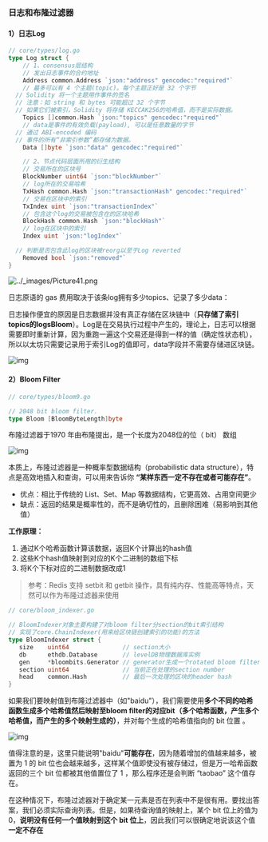 ### 日志和布隆过滤器

#### 1）日志Log

```go
// core/types/log.go
type Log struct {
	// 1、consensus层结构
	// 发出日志事件的合约地址
	Address common.Address `json:"address" gencodec:"required"`
	// 最多可以有 4 个主题(topic)。每个主题正好是 32 个字节
  // Solidity 将一个主题用作事件的签名
  // 注意：如 string 和 bytes 可能超过 32 个字节
  // 如果它们被索引，Solidity 将存储 KECCAK256的哈希值，而不是实际数据。
	Topics []common.Hash `json:"topics" gencodec:"required"`
	// data是事件的有效负载(payload), 可以是任意数量的字节 
  // 通过 ABI-encoded 编码
  // 事件的所有“非索引参数”都存储为数据。
	Data []byte `json:"data" gencodec:"required"`

	// 2、节点代码层面所用的衍生结构
	// 交易所在的区块号
	BlockNumber uint64 `json:"blockNumber"`
	// log所在的交易哈希
	TxHash common.Hash `json:"transactionHash" gencodec:"required"`
	// 交易在区块中的索引
	TxIndex uint `json:"transactionIndex"`
	// 包含这个log的交易被包含在的区块哈希
	BlockHash common.Hash `json:"blockHash"`
	// log在区块中的索引
	Index uint `json:"logIndex"`

  // 判断是否包含此log的区块被reorg以至于Log reverted
	Removed bool `json:"removed"`
}

```

![../_images/Picture41.png](https://ethbook.abyteahead.com/_images/Picture41.png)

日志原语的 gas 费用取决于该条log拥有多少topics、记录了多少data：

日志操作便宜的原因是日志数据并没有真正存储在区块链中（**只存储了索引topics的logsBloom**）。Log是在交易执行过程中产生的，理论上，日志可以根据需要即时重新计算，因为重跑一遍这个交易还是得到一样的值（确定性状态机），所以以太坊只需要记录用于索引Log的值即可，data字段并不需要存储进区块链。

![img](https://pic4.zhimg.com/80/v2-4df54804862dd7f0699167d48fe5f9e7_1440w.webp)

#### 2）Bloom Filter

```go
// core/types/bloom9.go

// 2048 bit bloom filter.
type Bloom [BloomByteLength]byte
```

布隆过滤器于1970 年由布隆提出，是一个长度为2048位的位（ bit） 数组

![img](https://pic3.zhimg.com/80/v2-530c9d4478398718c15632b9aa025c36_1440w.webp)

本质上，布隆过滤器是一种概率型数据结构（probabilistic data structure），特点是高效地插入和查询，可以用来告诉你 **“某样东西一定不存在或者可能存在”**。

- 优点：相比于传统的 List、Set、Map 等数据结构，它更高效、占用空间更少
- 缺点：返回的结果是概率性的，而不是确切性的，且删除困难（易影响到其他值）

**工作原理：**

1. 通过K个哈希函数计算该数据，返回K个计算出的hash值
2. 这些K个hash值映射到对应的K个二进制的数组下标
3. 将K个下标对应的二进制数据改成1

> 参考：Redis 支持 setbit 和 getbit 操作，具有纯内存、性能高等特点，天然可以作为布隆过滤器来使用

```go
// core/bloom_indexer.go

// BloomIndexer对象主要构建了对bloom filter分section的bit索引结构
// 实现了core.ChainIndexer(用来给区块链创建索引的功能)的方法
type BloomIndexer struct {
   size    uint64               // section大小
   db      ethdb.Database       // levelDB物理数据库实例
   gen     *bloombits.Generator // generator生成一个rotated bloom filter用于分批过滤
   section uint64               // 当前正在处理的section number
   head    common.Hash          // 最后一次处理的区块的header hash
}
```

如果我们要映射值到布隆过滤器中（如"baidu"），我们需要使用**多个不同的哈希函数生成多个哈希值然后映射至bloom filter的对应bit（多个哈希函数，产生多个哈希值，而产生的多个映射生成的）**，并对每个生成的哈希值指向的 bit 位置 。

![img](https://pic4.zhimg.com/80/v2-a0ee721daf43f29dd42b7d441b79d227_1440w.webp)

值得注意的是，这里只能说明"baidu"**可能存在**，因为随着增加的值越来越多，被置为 1 的 bit 位也会越来越多，这样某个值即使没有被存储过，但是万一哈希函数返回的三个 bit 位都被其他值置位了 1 ，那么程序还是会判断 “taobao” 这个值存在。

在这种情况下，布隆过滤器对于确定某一元素是否在列表中不是很有用。要找出答案，我们必须实际查询列表。但是，如果待查询值的映射上，某个 bit 位上的值为 0，**说明没有任何一个值映射到这个 bit 位上**，因此我们可以很确定地说该这个值**一定不存在**
